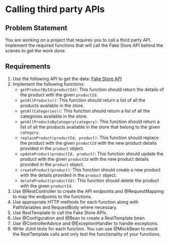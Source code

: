 # Calling third party APIs

## Problem Statement

You are working on a project that requires you to call a third party API. Implement the required functions that will call the Fake Store API behind the scenes to get the work done.

## Requirements
1. Use the following API to get the data: [Fake Store API](https://fakestoreapi.com/docs)
2. Implement the following functions:
    - `getProductById(productId)`: This function should return the details of the product with the given `productId`.
    - `getAllProducts()`: This function should return a list of all the products available in the store.
    - `getAllCategories()`: This function should return a list of all the categories available in the store.
    - `getAllProductsByCategory(category)`: This function should return a list of all the products available in the store that belong to the given `category`.
    - `replaceProduct(productId, product)`: This function should replace the product with the given `productId` with the new product details provided in the `product` object.
    - `updateProduct(productId, product)`: This function should update the product with the given `productId` with the new product details provided in the `product` object.
    - `createProduct(product)`: This function should create a new product with the details provided in the `product` object.
    - `deleteProduct(productId)`: This function should delete the product with the given `productId`.
3. Use @RestController to create the API endpoints and @RequestMapping to map the endpoints to the functions.
4. Use appropriate HTTP methods for each function along with PathVariables and RequestBody where necessary.
5. Use RestTemplate to call the Fake Store APIs.
6. Use @Configuration and @Bean to create a RestTemplate bean.
7. Use @ControllerAdvice and @ExceptionHandler to handle exceptions.
8. Write JUnit tests for each function. You can use @MockBean to mock the RestTemplate calls and only test the functionality of your functions. 
